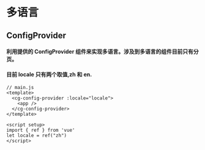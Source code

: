 # 多语言

###

## ConfigProvider

#### 利用提供的 ConfigProvider 组件来实现多语言。涉及到多语言的组件目前只有分页。

#### 目前 locale 只有两个取值,zh 和 en.

```
// main.js
<template>
  <cg-config-provider :locale="locale">
    <app />
  </cg-config-provider>
</template>

<script setup>
import { ref } from 'vue'
let locale = ref("zh")
</script>
```
